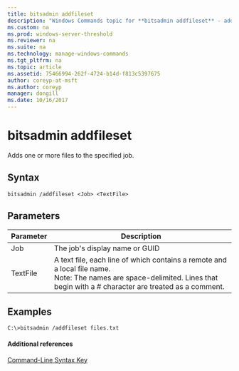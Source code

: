 ```yaml
---
title: bitsadmin addfileset
description: "Windows Commands topic for **bitsadmin addfileset** - adds one or more files to the specified job."
ms.custom: na
ms.prod: windows-server-threshold
ms.reviewer: na
ms.suite: na
ms.technology: manage-windows-commands
ms.tgt_pltfrm: na
ms.topic: article
ms.assetid: 75466994-262f-4724-b14d-f813c5397675
author: coreyp-at-msft
ms.author: coreyp
manager: dongill
ms.date: 10/16/2017
---
```


# bitsadmin addfileset

Adds one or more files to the specified job.

## Syntax

```
bitsadmin /addfileset <Job> <TextFile>
```

## Parameters

|Parameter|Description|
|---------|-----------|
|Job|The job's display name or GUID|
|TextFile|A text file, each line of which contains a remote and a local file name.</br>Note: The names are space-delimited. Lines that begin with a # character are treated as a comment.|

## <a name="BKMK_examples"></a>Examples

```
C:\>bitsadmin /addfileset files.txt
```

#### Additional references

[Command-Line Syntax Key](command-line-syntax-key.md)
